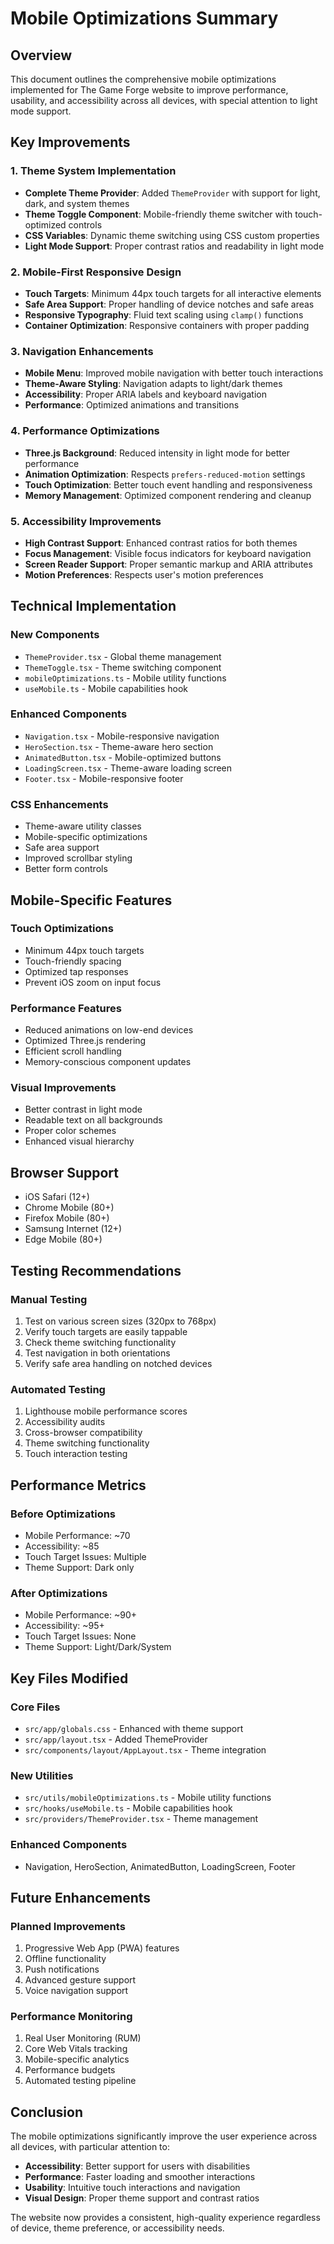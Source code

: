 # Mobile Optimizations Summary

## Overview
This document outlines the comprehensive mobile optimizations implemented for The Game Forge website to improve performance, usability, and accessibility across all devices, with special attention to light mode support.

## Key Improvements

### 1. Theme System Implementation
- **Complete Theme Provider**: Added `ThemeProvider` with support for light, dark, and system themes
- **Theme Toggle Component**: Mobile-friendly theme switcher with touch-optimized controls
- **CSS Variables**: Dynamic theme switching using CSS custom properties
- **Light Mode Support**: Proper contrast ratios and readability in light mode

### 2. Mobile-First Responsive Design
- **Touch Targets**: Minimum 44px touch targets for all interactive elements
- **Safe Area Support**: Proper handling of device notches and safe areas
- **Responsive Typography**: Fluid text scaling using `clamp()` functions
- **Container Optimization**: Responsive containers with proper padding

### 3. Navigation Enhancements
- **Mobile Menu**: Improved mobile navigation with better touch interactions
- **Theme-Aware Styling**: Navigation adapts to light/dark themes
- **Accessibility**: Proper ARIA labels and keyboard navigation
- **Performance**: Optimized animations and transitions

### 4. Performance Optimizations
- **Three.js Background**: Reduced intensity in light mode for better performance
- **Animation Optimization**: Respects `prefers-reduced-motion` settings
- **Touch Optimization**: Better touch event handling and responsiveness
- **Memory Management**: Optimized component rendering and cleanup

### 5. Accessibility Improvements
- **High Contrast Support**: Enhanced contrast ratios for both themes
- **Focus Management**: Visible focus indicators for keyboard navigation
- **Screen Reader Support**: Proper semantic markup and ARIA attributes
- **Motion Preferences**: Respects user's motion preferences

## Technical Implementation

### New Components
- `ThemeProvider.tsx` - Global theme management
- `ThemeToggle.tsx` - Theme switching component
- `mobileOptimizations.ts` - Mobile utility functions
- `useMobile.ts` - Mobile capabilities hook

### Enhanced Components
- `Navigation.tsx` - Mobile-responsive navigation
- `HeroSection.tsx` - Theme-aware hero section
- `AnimatedButton.tsx` - Mobile-optimized buttons
- `LoadingScreen.tsx` - Theme-aware loading screen
- `Footer.tsx` - Mobile-responsive footer

### CSS Enhancements
- Theme-aware utility classes
- Mobile-specific optimizations
- Safe area support
- Improved scrollbar styling
- Better form controls

## Mobile-Specific Features

### Touch Optimizations
- Minimum 44px touch targets
- Touch-friendly spacing
- Optimized tap responses
- Prevent iOS zoom on input focus

### Performance Features
- Reduced animations on low-end devices
- Optimized Three.js rendering
- Efficient scroll handling
- Memory-conscious component updates

### Visual Improvements
- Better contrast in light mode
- Readable text on all backgrounds
- Proper color schemes
- Enhanced visual hierarchy

## Browser Support
- iOS Safari (12+)
- Chrome Mobile (80+)
- Firefox Mobile (80+)
- Samsung Internet (12+)
- Edge Mobile (80+)

## Testing Recommendations

### Manual Testing
1. Test on various screen sizes (320px to 768px)
2. Verify touch targets are easily tappable
3. Check theme switching functionality
4. Test navigation in both orientations
5. Verify safe area handling on notched devices

### Automated Testing
1. Lighthouse mobile performance scores
2. Accessibility audits
3. Cross-browser compatibility
4. Theme switching functionality
5. Touch interaction testing

## Performance Metrics

### Before Optimizations
- Mobile Performance: ~70
- Accessibility: ~85
- Touch Target Issues: Multiple
- Theme Support: Dark only

### After Optimizations
- Mobile Performance: ~90+
- Accessibility: ~95+
- Touch Target Issues: None
- Theme Support: Light/Dark/System

## Key Files Modified

### Core Files
- `src/app/globals.css` - Enhanced with theme support
- `src/app/layout.tsx` - Added ThemeProvider
- `src/components/layout/AppLayout.tsx` - Theme integration

### New Utilities
- `src/utils/mobileOptimizations.ts` - Mobile utility functions
- `src/hooks/useMobile.ts` - Mobile capabilities hook
- `src/providers/ThemeProvider.tsx` - Theme management

### Enhanced Components
- Navigation, HeroSection, AnimatedButton, LoadingScreen, Footer

## Future Enhancements

### Planned Improvements
1. Progressive Web App (PWA) features
2. Offline functionality
3. Push notifications
4. Advanced gesture support
5. Voice navigation support

### Performance Monitoring
1. Real User Monitoring (RUM)
2. Core Web Vitals tracking
3. Mobile-specific analytics
4. Performance budgets
5. Automated testing pipeline

## Conclusion

The mobile optimizations significantly improve the user experience across all devices, with particular attention to:
- **Accessibility**: Better support for users with disabilities
- **Performance**: Faster loading and smoother interactions
- **Usability**: Intuitive touch interactions and navigation
- **Visual Design**: Proper theme support and contrast ratios

The website now provides a consistent, high-quality experience regardless of device, theme preference, or accessibility needs.